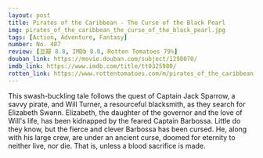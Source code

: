```yaml
---
layout: post 
title: Pirates of the Caribbean - The Curse of the Black Pearl
img: pirates_of_the_caribbean_the_curse_of_the_black_pearl.jpg
tags: [Action, Adventure, Fantasy]
number: No. 487
review: [豆瓣 8.8, IMDb 8.0, Rotten Tomatoes 79%]
douban_link: https://movie.douban.com/subject/1298070/
imdb_link: https://www.imdb.com/title/tt0325980/
rotten_link: https://www.rottentomatoes.com/m/pirates_of_the_caribbean_the_curse_of_the_black_pearl
---
```


This swash-buckling tale follows the quest of Captain Jack Sparrow, a savvy pirate, and Will Turner, a resourceful blacksmith, as they search for Elizabeth Swann. Elizabeth, the daughter of the governor and the love of Will's life, has been kidnapped by the feared Captain Barbossa. Little do they know, but the fierce and clever Barbossa has been cursed. He, along with his large crew, are under an ancient curse, doomed for eternity to neither live, nor die. That is, unless a blood sacrifice is made.